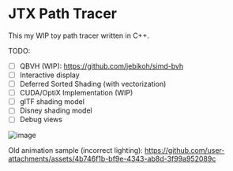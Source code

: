 # JTX Path Tracer

This my WIP toy path tracer written in C++.

TODO:
 - [ ] QBVH (WIP): https://github.com/jebikoh/simd-bvh
 - [ ] Interactive display
 - [ ] Deferred Sorted Shading (with vectorization)
 - [ ] CUDA/OptiX Implementation (WIP)
 - [ ] glTF shading model
 - [ ] Disney shading model
 - [ ] Debug views

![image](https://github.com/user-attachments/assets/f6499dc1-893a-4249-bdaa-b36749b3c80f)

Old animation sample (incorrect lighting):
https://github.com/user-attachments/assets/4b746f1b-bf9e-4343-ab8d-3f99a952089c

